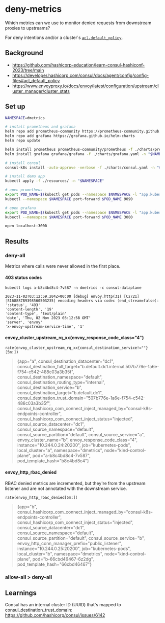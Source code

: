 # deny-metrics

Which metrics can we use to monitor denied requests from downstream proxies to upstreams?

For deny intentions and/or a cluster's [`acl.default_policy`](https://developer.hashicorp.com/consul/docs/agent/config/config-files#acl_default_policy).

## Background

- https://github.com/hashicorp-education/learn-consul-hashiconf-2023/tree/main
- https://developer.hashicorp.com/consul/docs/agent/config/config-files#acl_default_policy
- https://www.envoyproxy.io/docs/envoy/latest/configuration/upstream/cluster_manager/cluster_stats

## Set up

```bash
NAMESPACE=dmetrics

# install prometheus and grafana
helm repo add prometheus-community https://prometheus-community.github.io/helm-charts
helm repo add grafana https://grafana.github.io/helm-charts
helm repo update

helm install prometheus prometheus-community/prometheus -f ./charts/prometheus.yaml -n "$NAMESPACE"
helm install grafana grafana/grafana -f ./charts/grafana.yaml -n "$NAMESPACE"

# install consul
consul-k8s install -auto-approve -verbose -f ./charts/consul.yaml -n "$NAMESPACE" -wait

# install demo app
kubectl apply -f ./resources/ -n "$NAMESPACE"
```

```bash
# open prometheus
export POD_NAME=$(kubectl get pods --namespace $NAMESPACE -l "app.kubernetes.io/name=prometheus,app.kubernetes.io/instance=prometheus" -o jsonpath="{.items[0].metadata.name}")
kubectl --namespace $NAMESPACE port-forward $POD_NAME 9090

# open grafana
export POD_NAME=$(kubectl get pods --namespace $NAMESPACE -l "app.kubernetes.io/name=grafana,app.kubernetes.io/instance=grafana" -o jsonpath="{.items[0].metadata.name}")
kubectl --namespace $NAMESPACE port-forward $POD_NAME 3000

open localhost:3000
```

## Results

### deny-all

Metrics where calls were never allowed in the first place.

#### 403 status codes

```
kubectl logs a-b8c4bd8c4-7v587 -n dmetrics -c consul-dataplane

2023-11-02T03:12:59.204Z+00:00 [debug] envoy.http(31) [C2721][S16888789398560503235] encoding headers via codec (end_stream=false):
':status', '403'
'content-length', '19'
'content-type', 'text/plain'
'date', 'Thu, 02 Nov 2023 03:12:58 GMT'
'server', 'envoy'
'x-envoy-upstream-service-time', '1'
```

#### envoy_cluster_upstream_rq_xx{envoy_response_code_class="4"}

```
rate(envoy_cluster_upstream_rq_xx{consul_destination_service!=""}[5m:])
```

> {app="a", consul_destination_datacenter="dc1", consul_destination_full_target="b.default.dc1.internal.507b776e-1a6e-f754-c542-488c03a3b35f", consul_destination_namespace="default", consul_destination_routing_type="internal", consul_destination_service="b", consul_destination_target="b.default.dc1", consul_destination_trust_domain="507b776e-1a6e-f754-c542-488c03a3b35f", consul_hashicorp_com_connect_inject_managed_by="consul-k8s-endpoints-controller", consul_hashicorp_com_connect_inject_status="injected", consul_source_datacenter="dc1", consul_source_namespace="default", consul_source_partition="default", consul_source_service="a", envoy_cluster_name="b", envoy_response_code_class="4", instance="10.244.0.24:20200", job="kubernetes-pods", local_cluster="a", namespace="dmetrics", node="kind-control-plane", pod="a-b8c4bd8c4-7v587", pod_template_hash="b8c4bd8c4"}

#### envoy_http_rbac_denied

RBAC denied metrics are incremented, but they're from the upstream listener and are not annotated with the downstream service.

```
rate(envoy_http_rbac_denied[5m:])
```

> {app="b", consul_hashicorp_com_connect_inject_managed_by="consul-k8s-endpoints-controller", consul_hashicorp_com_connect_inject_status="injected", consul_source_datacenter="dc1", consul_source_namespace="default", consul_source_partition="default", consul_source_service="b", envoy_http_conn_manager_prefix="public_listener", instance="10.244.0.25:20200", job="kubernetes-pods", local_cluster="b", namespace="dmetrics", node="kind-control-plane", pod="b-66cbd46467-6z2dg", pod_template_hash="66cbd46467"}

### allow-all > deny-all

## Learnings

Consul has an internal cluster ID (UUID) that's mapped to consul_destination_trust_domain: https://github.com/hashicorp/consul/issues/6142
